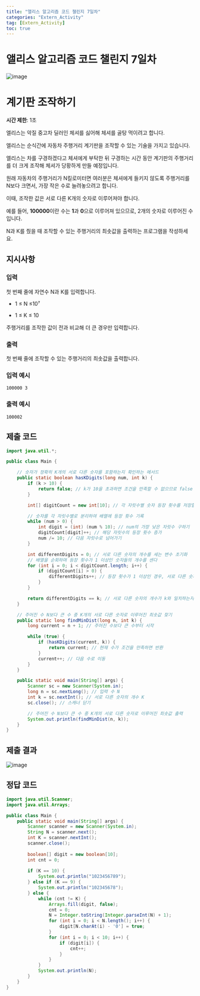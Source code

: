 ```yaml
---
title: "앨리스 알고리즘 코드 챌린지 7일차"
categories: "Extern_Activity"
tag: [Extern_Activity]
toc: true
---
```


# 앨리스 알고리즘 코드 챌린지 7일차

![image](https://imgur.com/ucRQM1q.png)

# 계기판 조작하기

**시간 제한**: 1초

엘리스는 악질 중고차 딜러인 체셔를 싫어해 체셔를 골탕 먹이려고 합니다.

엘리스는 순식간에 자동차 주행거리 계기판을 조작할 수 있는 기술을 가지고 있습니다.

엘리스는 차를 구경하겠다고 체셔에게 부탁한 뒤 구경하는 시간 동안 계기판의 주행거리를 더 크게 조작해 체셔가 당황하게 만들 예정입니다.

원래 자동차의 주행거리가 N킬로미터면 여러분은 체셔에게 들키지 않도록 주행거리를 N보다 크면서, 가장 작은 수로 늘려놓으려고 합니다.

이때, 조작한 값은 서로 다른 K개의 숫자로 이루어져야 합니다.

예를 들어, **100000**이란 수는 **1**과 **0**으로 이루어져 있으므로, 2개의 숫자로 이루어진 수입니다.

N과 K를 줬을 때 조작할 수 있는 주행거리의 최솟값을 출력하는 프로그램을 작성하세요.

## 지시사항

### 입력

첫 번째 줄에 자연수 N과 K를 입력합니다.

- 1 ≤ N ≤10⁷

- 1 ≤ K ≤ 10

주행거리를 조작한 값이 전과 비교해 더 큰 경우만 입력합니다.

### 출력

첫 번째 줄에 조작할 수 있는 주행거리의 최솟값을 출력합니다.

### 입력 예시

```
100000 3
```

### 출력 예시

```
100002
```

## 제출 코드

```java
import java.util.*;

public class Main {

    // 숫자가 정확히 K개의 서로 다른 숫자를 포함하는지 확인하는 메서드
    public static boolean hasKDigits(long num, int k) {
        if (k > 10) {
            return false; // k가 10을 초과하면 조건을 만족할 수 없으므로 false 반환
        }

        int[] digitCount = new int[10]; // 각 자릿수별 숫자 등장 횟수를 저장할 배열

        // 숫자를 각 자릿수별로 분리하여 배열에 등장 횟수 기록
        while (num > 0) {
            int digit = (int) (num % 10); // num의 가장 낮은 자릿수 구하기
            digitCount[digit]++; // 해당 자릿수의 등장 횟수 증가
            num /= 10; // 다음 자릿수로 넘어가기
        }

        int differentDigits = 0; // 서로 다른 숫자의 개수를 세는 변수 초기화
        // 배열을 순회하며 등장 횟수가 1 이상인 숫자들의 개수를 센다
        for (int i = 0; i < digitCount.length; i++) {
            if (digitCount[i] > 0) {
                differentDigits++; // 등장 횟수가 1 이상인 경우, 서로 다른 숫자로 간주
            }
        }

        return differentDigits == k; // 서로 다른 숫자의 개수가 k와 일치하는지 반환
    }

    // 주어진 수 N보다 큰 수 중 K개의 서로 다른 숫자로 이루어진 최솟값 찾기
    public static long findMinDist(long n, int k) {
        long current = n + 1; // 주어진 수보다 큰 수부터 시작

        while (true) {
            if (hasKDigits(current, k)) {
                return current; // 현재 수가 조건을 만족하면 반환
            }
            current++; // 다음 수로 이동
        }
    }

    public static void main(String[] args) {
        Scanner sc = new Scanner(System.in);
        long n = sc.nextLong(); // 입력 수 N
        int k = sc.nextInt(); // 서로 다른 숫자의 개수 K
        sc.close(); // 스캐너 닫기

        // 주어진 수 N보다 큰 수 중 K개의 서로 다른 숫자로 이루어진 최솟값 출력
        System.out.println(findMinDist(n, k));
    }
}
```

## 제출 결과

![image](https://imgur.com/byGAZtM.png)

## 정답 코드

```java
import java.util.Scanner;
import java.util.Arrays;

public class Main {
    public static void main(String[] args) {
        Scanner scanner = new Scanner(System.in);
        String N = scanner.next();
        int K = scanner.nextInt();
        scanner.close();
        
        boolean[] digit = new boolean[10];
        int cnt = 0;
        
        if (K == 10) {
            System.out.println("1023456789");
        } else if (K == 9) {
            System.out.println("102345678");
        } else {
            while (cnt != K) {
                Arrays.fill(digit, false);
                cnt = 0;
                N = Integer.toString(Integer.parseInt(N) + 1);
                for (int i = 0; i < N.length(); i++) {
                    digit[N.charAt(i) - '0'] = true;
                }
                for (int i = 0; i < 10; i++) {
                    if (digit[i]) {
                        cnt++;
                    }
                }
            }
            System.out.println(N);
        }
    }
}
```
